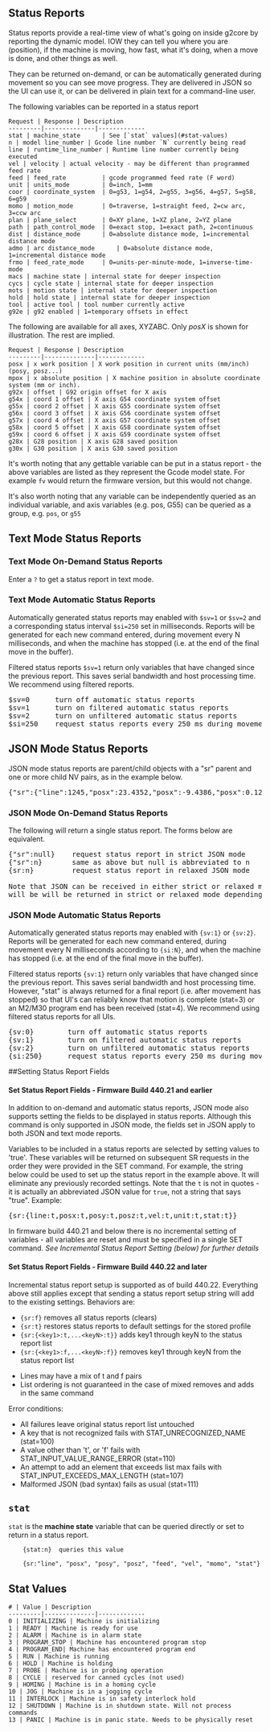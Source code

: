 ## Status Reports
Status reports provide a real-time view of what's going on inside g2core by reporting the dynamic model. IOW they can tell you where you are (position), if the machine is moving, how fast, what it's doing, when a move is done, and other things as well. 

They can be returned on-demand, or can be automatically generated during movement so you can see move progress. They are delivered in JSON so the UI can use it, or can be delivered in plain text for a command-line user.  

The following variables can be reported in a status report

	Request | Response | Description
	---------|--------------|-------------
	stat | machine_state      | See [`stat` values](#stat-values)
	n | model line_number | Gcode line number `N` currently being read
	line | runtime_line_number | Runtime line number currently being executed
	vel | velocity | actual velocity - may be different than programmed feed rate 
	feed | feed_rate          | gcode programmed feed rate (F word) 
	unit | units_mode         | 0=inch, 1=mm
	coor | coordinate_system  | 0=g53, 1=g54, 2=g55, 3=g56, 4=g57, 5=g58, 6=g59
	momo | motion_mode        | 0=traverse, 1=straight feed, 2=cw arc, 3=ccw arc
	plan | plane_select       | 0=XY plane, 1=XZ plane, 2=YZ plane
	path | path_control_mode  | 0=exact stop, 1=exact path, 2=continuous
	dist | distance_mode      | 0=absolute distance mode, 1=incremental distance mode
	admo | arc distance_mode      | 0=absolute distance mode, 1=incremental distance mode
	frmo | feed_rate_mode     | 0=units-per-minute-mode, 1=inverse-time-mode
	macs | machine state | internal state for deeper inspection
	cycs | cycle state | internal state for deeper inspection
	mots | motion state | internal state for deeper inspection
	hold | hold state | internal state for deeper inspection
	tool | active tool | tool number currently active
	g92e | g92 enabled | 1=temporary offsets in effect 


The following are available for all axes, XYZABC. Only *posX* is shown for illustration. The rest are implied.

	Request | Response | Description
	---------|--------------|-------------
	posx | x work position | X work position in current units (mm/inch) (posy, posz...)
	mpox | x absolute position | X machine position in absolute coordinate system (mm or inch).
	g92x | offset | G92 origin offset for X axis
	g54x | coord 1 offset | X axis G54 coordinate system offset
	g55x | coord 2 offset | X axis G55 coordinate system offset
	g56x | coord 3 offset | X axis G56 coordinate system offset
	g57x | coord 4 offset | X axis G57 coordinate system offset
	g58x | coord 5 offset | X axis G58 coordinate system offset
	g59x | coord 6 offset | X axis G59 coordinate system offset
	g28x | G28 position | X axis G28 saved position
	g30x | G30 position | X axis G30 saved position

It's worth noting that any gettable variable can be put in a status report - the above variables are listed as they represent the Gcode model state. For example `fv` would return the firmware version, but this would not change.

It's also worth noting that any variable can be independently queried as an individual variable, and axis variables (e.g. pos, G55) can be queried as a group, e.g. `pos`, or `g55`

## Text Mode Status Reports
### Text Mode On-Demand Status Reports
Enter a `?` to get a status report in text mode.

### Text Mode Automatic Status Reports
Automatically generated status reports may enabled with `$sv=1` or `$sv=2` and a corresponding status interval `$si=250` set in milliseconds. Reports will be generated for each new command entered, during movement every N milliseconds, and when the machine has stopped (i.e. at the end of the final move in the buffer).

Filtered status reports `$sv=1` return only variables that have changed since the previous report. This saves serial bandwidth and host processing time. We recommend using filtered reports.
<pre>
$sv=0      turn off automatic status reports
$sv=1      turn on filtered automatic status reports
$sv=2      turn on unfiltered automatic status reports
$si=250    request status reports every 250 ms during movement
</pre> 

## JSON Mode Status Reports
JSON mode status reports are parent/child objects with a "sr" parent and one or more child NV pairs, as in the example below.<br> 

<pre>
{"sr":{"line":1245,"posx":23.4352,"posx":-9.4386,"posx":0.125,"vel":600,"unit":"1","stat":"5"}}
</pre>

### JSON Mode On-Demand Status Reports
The following will return a single status report. The forms below are equivalent.
<pre>
{"sr":null}    request status report in strict JSON mode
{"sr":n}       same as above but null is abbreviated to n
{sr:n}         request status report in relaxed JSON mode

Note that JSON can be received in either strict or relaxed mode, but results 
will be will be returned in strict or relaxed mode depending on {js:N} setting
</pre> 

### JSON Mode Automatic Status Reports
Automatically generated status reports may enabled with `{sv:1}` or `{sv:2}`. Reports will be generated for each new command entered, during movement every N milliseconds according to `{si:N}`, and when the machine has stopped (i.e. at the end of the final move in the buffer).

Filtered status reports `{sv:1}` return only variables that have changed since the previous report. This saves serial bandwidth and host processing time. However, "stat" is always returned for a final report (i.e. after movement has stopped) so that UI's can reliably know that motion is complete (stat=3) or an M2/M30 program end has been received (stat=4). We recommend using filtered status reports for all UIs.
<pre>
{sv:0}        turn off automatic status reports
{sv:1}        turn on filtered automatic status reports
{sv:2}        turn on unfiltered automatic status reports
{si:250}      request status reports every 250 ms during movement
</pre> 

##Setting Status Report Fields
#### Set Status Report Fields - Firmware Build 440.21 and earlier
In addition to on-demand and automatic status reports, JSON mode also supports setting the fields to be displayed in status reports. Although this command is only supported in JSON mode, the fields set in JSON apply to both JSON and text mode reports.

Variables to be included in a status reports are selected by setting values to 'true'. These variables will be returned on subsequent SR requests in the order they were provided in the SET command. For example, the string below could be used to set up the status report in the example above. It will eliminate any previously recorded settings. Note that the `t` is not in quotes - it is actually an abbreviated JSON value for `true`, not a string that says "true". Example:
<pre>
{sr:{line:t,posx:t,posy:t,posz:t,vel:t,unit:t,stat:t}}
</pre> 

In firmware build 440.21 and below there is no incremental setting of variables - all variables are reset and must be specified in a single SET command. _See Incremental Status Report Setting (below) for further details_

#### Set Status Report Fields - Firmware Build 440.22 and later
Incremental status report setup is supported as of build 440.22. Everything above still applies except that sending a status report setup string will add to the existing settings. Behaviors are:

 * `{sr:f}` removes all status reports (clears)
 * `{sr:t}` restores status reports to default settings for the stored profile
 * `{sr:{<key1>:t,...<keyN>:t}}` adds key1 through keyN to the status report list
 * `{sr:{<key1>:f,...<keyN>:f}}` removes key1 through keyN from the status report list
 

  - Lines may have a mix of t and f pairs
  - List ordering is not guaranteed in the case of mixed removes and adds in the same command
 
Error conditions:
  - All failures leave original status report list untouched
  - A key that is not recognized fails with STAT_UNRECOGNIZED_NAME (stat=100)
  - A value other than 't', or 'f' fails with STAT_INPUT_VALUE_RANGE_ERROR (stat=110)
  - An attempt to add an element that exceeds list max fails with STAT_INPUT_EXCEEDS_MAX_LENGTH (stat=107)
  - Malformed JSON (bad syntax) fails as usual (stat=111)

## `stat`
`stat` is the **machine state** variable that can be queried directly or set to return in a status report.
```
    {stat:n}  queries this value
    
    {sr:"line", "posx", "posy", "posz", "feed", "vel", "momo", "stat"}

```
 
## Stat Values

	# | Value | Description
	---------|--------------|-------------
	0 | INITIALIZING | Machine is initializing
	1 | READY | Machine is ready for use
	2 | ALARM | Machine is in alarm state
	3 | PROGRAM_STOP | Machine has encountered program stop
	4 | PROGRAM_END| Machine has encountered program end
	5 | RUN | Machine is running
	6 | HOLD | Machine is holding
	7 | PROBE | Machine is in probing operation
	8 | CYCLE | reserved for canned cycles (not used) 
	9 | HOMING | Machine is in a homing cycle
	10 | JOG | Machine is in a jogging cycle
	11 | INTERLOCK | Machine is in safety interlock hold
	12 | SHUTDOWN | Machine is in shutdown state. Will not process commands
	13 | PANIC | Machine is in panic state. Needs to be physically reset

